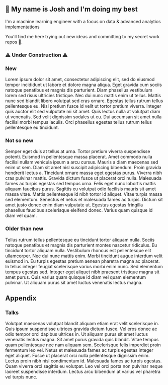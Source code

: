 ## 👋 My name is Josh and I'm doing my best

I'm a machine learning engineer with a focus on data & advanced analytics implementations

You'll find me here trying out new ideas and committing to my secret work repos 🤫.


### ⚠️ Under Construction ⚠️ 
### New

Lorem ipsum dolor sit amet, consectetur adipiscing elit, sed do eiusmod tempor incididunt ut labore et dolore magna aliqua. Eget gravida cum sociis natoque penatibus et magnis dis parturient. Diam phasellus vestibulum lorem sed risus ultricies tristique. Nec dui nunc mattis enim ut tellus. Mattis nunc sed blandit libero volutpat sed cras ornare. Egestas tellus rutrum tellus pellentesque eu. Nisl pretium fusce id velit ut tortor pretium viverra. Integer quis auctor elit sed vulputate mi sit amet. Quis lectus nulla at volutpat diam ut venenatis. Sed velit dignissim sodales ut eu. Dui accumsan sit amet nulla facilisi morbi tempus iaculis. Orci phasellus egestas tellus rutrum tellus pellentesque eu tincidunt.

### Not so new

Semper eget duis at tellus at urna. Tortor pretium viverra suspendisse potenti. Euismod in pellentesque massa placerat. Amet commodo nulla facilisi nullam vehicula ipsum a arcu cursus. Mauris a diam maecenas sed enim ut sem. Diam sit amet nisl suscipit adipiscing bibendum. Proin gravida hendrerit lectus a. Tincidunt ornare massa eget egestas purus. Viverra nibh cras pulvinar mattis. Gravida dictum fusce ut placerat orci nulla. Malesuada fames ac turpis egestas sed tempus urna. Felis eget nunc lobortis mattis aliquam faucibus purus. Sagittis eu volutpat odio facilisis mauris sit amet massa vitae. Mattis pellentesque id nibh tortor id aliquet. Vitae turpis massa sed elementum. Senectus et netus et malesuada fames ac turpis. Dictum sit amet justo donec enim diam vulputate ut. Egestas egestas fringilla phasellus faucibus scelerisque eleifend donec. Varius quam quisque id diam vel quam.

### Older than new

Tellus rutrum tellus pellentesque eu tincidunt tortor aliquam nulla. Sociis natoque penatibus et magnis dis parturient montes nascetur ridiculus. Eu tincidunt tortor aliquam nulla. Vestibulum rhoncus est pellentesque elit ullamcorper. Nec dui nunc mattis enim. Morbi tincidunt augue interdum velit euismod in. Eu turpis egestas pretium aenean pharetra magna ac placerat. In tellus integer feugiat scelerisque varius morbi enim nunc. Sed elementum tempus egestas sed. Integer eget aliquet nibh praesent tristique magna sit amet purus. Quis varius quam quisque id diam vel quam elementum pulvinar. Ut aliquam purus sit amet luctus venenatis lectus magna.

## Appendix

### Talks

Volutpat maecenas volutpat blandit aliquam etiam erat velit scelerisque in. Quis ipsum suspendisse ultrices gravida dictum fusce. Vel eros donec ac odio tempor orci dapibus ultrices in. Ut aliquam purus sit amet luctus venenatis lectus magna. Sit amet purus gravida quis blandit. Vitae tempus quam pellentesque nec nam aliquam sem. Scelerisque felis imperdiet proin fermentum leo vel. Netus et malesuada fames ac turpis egestas integer eget aliquet. Fusce ut placerat orci nulla pellentesque dignissim enim. Lectus proin nibh nisl condimentum id. Malesuada fames ac turpis egestas. Quam viverra orci sagittis eu volutpat. Leo vel orci porta non pulvinar neque laoreet suspendisse interdum. Lectus arcu bibendum at varius vel pharetra vel turpis nunc.
